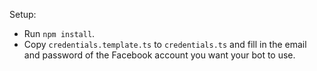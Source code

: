 Setup:

- Run `npm install`.
- Copy `credentials.template.ts` to `credentials.ts` and fill in the email and password of the Facebook account you want your bot to use.
